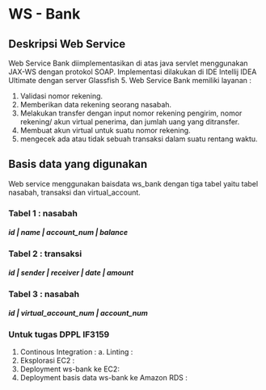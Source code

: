 # WS - Bank

## Deskripsi Web Service
Web Service Bank diimplementasikan di atas java servlet menggunakan JAX-WS dengan protokol SOAP. Implementasi dilakukan di IDE Intellij IDEA Ultimate dengan server Glassfish 5.
Web Service Bank memiliki layanan :
1. Validasi nomor rekening.
2. Memberikan data rekening seorang nasabah.
3. Melakukan transfer dengan input nomor rekening pengirim, nomor rekening/ akun virtual penerima, dan jumlah uang yang ditransfer.
4. Membuat akun virtual untuk suatu nomor rekening.
5. mengecek ada atau tidak sebuah transaksi dalam suatu rentang waktu. 


## Basis data yang digunakan
Web service menggunakan baisdata ws_bank dengan tiga tabel yaitu tabel nasabah, transaksi dan virtual_account.

### Tabel 1 : nasabah
##### id | name | account_num | balance

### Tabel 2 : transaksi
##### id | sender | receiver | date | amount 

### Tabel 3 : nasabah
##### id | virtual_account_num | account_num



### Untuk tugas DPPL IF3159
1. Continous Integration :
    a. Linting : 
2. Eksplorasi EC2 : 
3. Deployment ws-bank ke EC2: 
4. Deployment basis data ws-bank ke Amazon RDS : 
    


